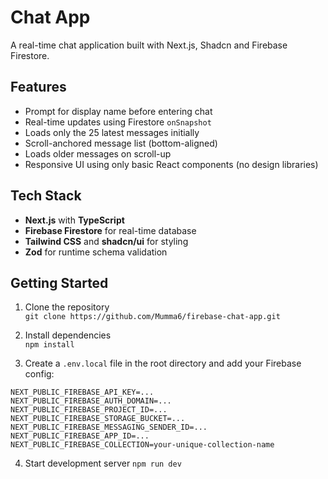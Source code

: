 # Chat App

A real-time chat application built with Next.js, Shadcn and Firebase Firestore.

## Features

- Prompt for display name before entering chat
- Real-time updates using Firestore `onSnapshot`
- Loads only the 25 latest messages initially
- Scroll-anchored message list (bottom-aligned)
- Loads older messages on scroll-up
- Responsive UI using only basic React components (no design libraries)

## Tech Stack

- **Next.js** with **TypeScript**
- **Firebase Firestore** for real-time database
- **Tailwind CSS** and **shadcn/ui** for styling
- **Zod** for runtime schema validation

## Getting Started

1. Clone the repository  
   `git clone https://github.com/Mumma6/firebase-chat-app.git`

2. Install dependencies  
   `npm install`

3. Create a `.env.local` file in the root directory and add your Firebase config:

```env
NEXT_PUBLIC_FIREBASE_API_KEY=...
NEXT_PUBLIC_FIREBASE_AUTH_DOMAIN=...
NEXT_PUBLIC_FIREBASE_PROJECT_ID=...
NEXT_PUBLIC_FIREBASE_STORAGE_BUCKET=...
NEXT_PUBLIC_FIREBASE_MESSAGING_SENDER_ID=...
NEXT_PUBLIC_FIREBASE_APP_ID=...
NEXT_PUBLIC_FIREBASE_COLLECTION=your-unique-collection-name
```

4. Start development server
   `npm run dev`